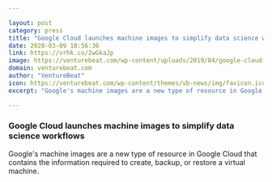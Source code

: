 ```yaml
---

layout: post
category: press
title: "Google Cloud launches machine images to simplify data science workflows"
date: 2020-03-09 18:56:36
link: https://vrhk.co/2wGkaJp
image: https://venturebeat.com/wp-content/uploads/2019/04/google-cloud-2-e1576177709339.jpg?w=1200&strip=all
domain: venturebeat.com
author: "VentureBeat"
icon: https://venturebeat.com/wp-content/themes/vb-news/img/favicon.ico
excerpt: "Google's machine images are a new type of resource in Google Cloud that contains the information required to create, backup, or restore a virtual machine."

---
```


### Google Cloud launches machine images to simplify data science workflows

Google's machine images are a new type of resource in Google Cloud that contains the information required to create, backup, or restore a virtual machine.
